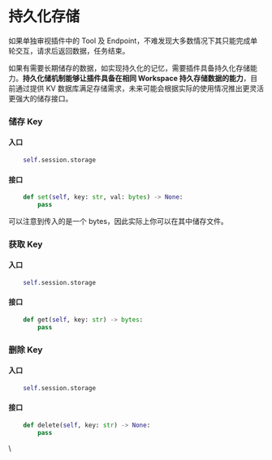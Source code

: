 # 持久化存储

如果单独审视插件中的 Tool 及 Endpoint，不难发现大多数情况下其只能完成单轮交互，请求后返回数据，任务结束。

如果有需要长期储存的数据，如实现持久化的记忆，需要插件具备持久化存储能力。**持久化储机制能够让插件具备在相同 Workspace 持久存储数据的能力**，目前通过提供 KV 数据库满足存储需求，未来可能会根据实际的使用情况推出更灵活更强大的储存接口。

### 储存 Key

#### **入口**

```python
    self.session.storage
```

#### **接口**

```python
    def set(self, key: str, val: bytes) -> None:
        pass
```

可以注意到传入的是一个 bytes，因此实际上你可以在其中储存文件。

### 获取 Key

#### **入口**

```python
    self.session.storage
```

#### **接口**

```python
    def get(self, key: str) -> bytes:
        pass
```

### 删除 Key

#### **入口**

```python
    self.session.storage
```

#### **接口**

```python
    def delete(self, key: str) -> None:
        pass
```

\
